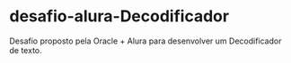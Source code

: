 # desafio-alura-Decodificador
Desafio proposto pela Oracle + Alura para desenvolver um Decodificador de texto.
